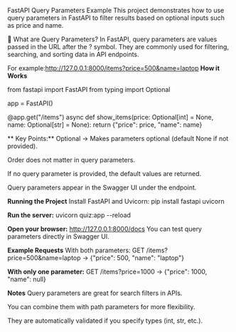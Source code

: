 FastAPI Query Parameters Example
This project demonstrates how to use query parameters in FastAPI to filter results based on optional inputs such as price and name.

📌 What are Query Parameters?
In FastAPI, query parameters are values passed in the URL after the ? symbol.
They are commonly used for filtering, searching, and sorting data in API endpoints.

For example:http://127.0.0.1:8000/items?price=500&name=laptop
**How it Works**

from fastapi import FastAPI
from typing import Optional

app = FastAPI()

@app.get("/items")
async def show_items(price: Optional[int] = None, name: Optional[str] = None):
    return {"price": price, "name": name}

   ** Key Points:**
Optional → Makes parameters optional (default None if not provided).

Order does not matter in query parameters.

If no query parameter is provided, the default values are returned.

Query parameters appear in the Swagger UI under the endpoint.

**Running the Project**
Install FastAPI and Uvicorn:
pip install fastapi uvicorn

**Run the server:**
uvicorn quiz:app --reload

**Open your browser:**
http://127.0.0.1:8000/docs
You can test query parameters directly in Swagger UI.

**Example Requests**
With both parameters:
GET /items?price=500&name=laptop
→ {"price": 500, "name": "laptop"}

**With only one parameter:**
GET /items?price=1000
→ {"price": 1000, "name": null}

**Notes**
Query parameters are great for search filters in APIs.

You can combine them with path parameters for more flexibility.

They are automatically validated if you specify types (int, str, etc.).
